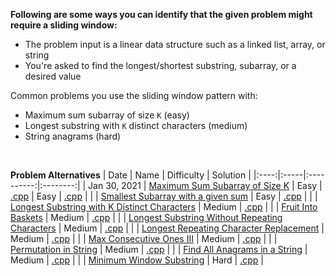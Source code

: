 **Following are some ways you can identify that the given problem might require a sliding window:**

- The problem input is a linear data structure such as a linked list, array, or string
- You're asked to find the longest/shortest substring, subarray, or a desired value

Common problems you use the sliding window pattern with:
- Maximum sum subarray of size `K` (easy)
- Longest substring with `K` distinct characters (medium)
- String anagrams (hard)

<br/>

**Problem Alternatives**
| Date | Name | Difficulty | Solution |
|:----:|:-----|:----------:|:--------:|
| Jan 30, 2021 | [Maximum Sum Subarray of Size K](https://www.educative.io/courses/grokking-the-coding-interview/JPKr0kqLGNP) | Easy | [.cpp](https://www.educative.io/courses/grokking-the-coding-interview/7XMlMEQPnnQ) | Easy | [.cpp](https://github.com/the-robot/coding-challenges/blob/master/leet-code/educative.io/01-sliding-window/maximum-sum-subarray-of-size-k.cpp) |
| | [Smallest Subarray with a given sum](https://www.educative.io/courses/grokking-the-coding-interview/7XMlMEQPnnQ) | Easy | [.cpp](https://github.com/the-robot/coding-challenges/blob/master/leet-code/educative.io/01-sliding-window/smallest-subarray-with-a-given-sum.cpp) |
| | [Longest Substring with K Distinct Characters](https://www.educative.io/courses/grokking-the-coding-interview/YQQwQMWLx80) | Medium | [.cpp](https://github.com/the-robot/coding-challenges/blob/master/leet-code/educative.io/01-sliding-window/longest-substring-with-k-distinct-characters.cpp) |
| | [Fruit Into Baskets](https://leetcode.com/problems/fruit-into-baskets/) | Medium | [.cpp](https://github.com/the-robot/coding-challenges/blob/master/leet-code/educative.io/01-sliding-window/fruit-into-backsets.cpp) |
| | [Longest Substring Without Repeating Characters](https://leetcode.com/problems/longest-substring-without-repeating-characters/) | Medium | [.cpp](https://github.com/the-robot/coding-challenges/blob/master/leet-code/educative.io/01-sliding-window/longest-substring-without-repeating-characters.cpp) |
| | [Longest Repeating Character Replacement](https://leetcode.com/problems/longest-repeating-character-replacement/) | Medium | [.cpp](https://github.com/the-robot/coding-challenges/blob/master/leet-code/educative.io/01-sliding-window/longest-repeating-character-replacement.cpp) |
| | [Max Consecutive Ones III](https://leetcode.com/problems/max-consecutive-ones-iii/) | Medium | [.cpp](https://github.com/the-robot/coding-challenges/blob/master/leet-code/educative.io/01-sliding-window/max-consecutive-ones-iii.cpp) |
| | [Permutation in String](https://leetcode.com/problems/permutation-in-string/) | Medium | [.cpp](https://github.com/the-robot/coding-challenges/blob/master/leet-code/educative.io/01-sliding-window/permutation-in-string.cpp) |
| | [Find All Anagrams in a String](https://leetcode.com/problems/find-all-anagrams-in-a-string/) | Medium | [.cpp](https://github.com/the-robot/coding-challenges/blob/master/leet-code/educative.io/01-sliding-window/find-all-anagrams-in-a-string.cpp) |
| | [Minimum Window Substring](https://leetcode.com/problems/minimum-window-substring/) | Hard | [.cpp](https://github.com/the-robot/coding-challenges/blob/master/leet-code/educative.io/01-sliding-window/minimum-window-substring.cpp) |
